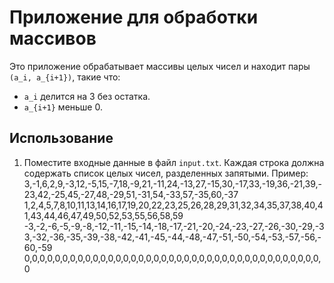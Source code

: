 # Приложение для обработки массивов

Это приложение обрабатывает массивы целых чисел и находит пары `(a_i, a_{i+1})`, такие что:
- `a_i` делится на 3 без остатка.
- `a_{i+1}` меньше 0.

## Использование

1. Поместите входные данные в файл `input.txt`. Каждая строка должна содержать список целых чисел, разделенных запятыми.
   Пример:
   3,-1,6,2,9,-3,12,-5,15,-7,18,-9,21,-11,24,-13,27,-15,30,-17,33,-19,36,-21,39,-23,42,-25,45,-27,48,-29,51,-31,54,-33,57,-35,60,-37
   1,2,4,5,7,8,10,11,13,14,16,17,19,20,22,23,25,26,28,29,31,32,34,35,37,38,40,41,43,44,46,47,49,50,52,53,55,56,58,59
   -3,-2,-6,-5,-9,-8,-12,-11,-15,-14,-18,-17,-21,-20,-24,-23,-27,-26,-30,-29,-33,-32,-36,-35,-39,-38,-42,-41,-45,-44,-48,-47,-51,-50,-54,-53,-57,-56,-60,-59
   0,0,0,0,0,0,0,0,0,0,0,0,0,0,0,0,0,0,0,0,0,0,0,0,0,0,0,0,0,0,0,0,0,0,0,0,0,0,0,0
